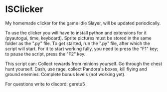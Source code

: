 # ISClicker
My homemade clicker for the game Idle Slayer, will be updated periodically.

To use the clicker you will have to install python and extensions for it (pyautogui, time, keyboard).
Sprite pictures must be stored in the same folder as the ".py" file. To get started, run the ".py" file, after which the script will start.
For it to start working fully, you need to press the "F1" key; to pause the script, press the "F2" key.

This script can:
Collect rewards from minions yourself.
Go through the chest hunt yourself.
Dash, use rage, collect Pandora's boxes, kill flying and ground enemies.
Complete bonus levels (not working yet).

For questions write to discord: geretu5
